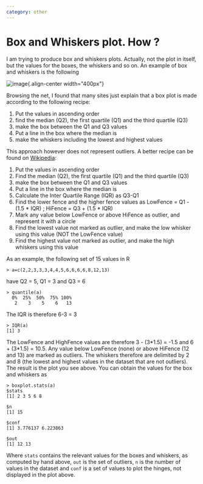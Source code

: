 ```yaml
---
category: other
---
```

Box and Whiskers plot. How ?
============================

I am trying to produce box and whiskers plots. Actually, not the plot in
itself, but the values for the boxes, the whiskers and so on. An example
of box and whiskers is the following

![image](http://forthescience.org/blog/wp-content/uploads/2008/03/box_and_whiskers.jpg){.align-center
width="400px"}

Browsing the net, I found that many sites just explain that a box plot
is made according to the following recipe:

1.  Put the values in ascending order
2.  find the median (Q2), the first quartile (Q1) and the third quartile
    (Q3)
3.  make the box between the Q1 and Q3 values
4.  Put a line in the box where the median is
5.  make the whiskers including the lowest and highest values

This approach however does not represent outliers. A better recipe can
be found on [Wikipedia](http://en.wikipedia.org/wiki/Box_plot):

1.  Put the values in ascending order
2.  Find the median (Q2), the first quartile (Q1) and the third quartile
    (Q3)
3.  make the box between the Q1 and Q3 values
4.  Put a line in the box where the median is
5.  Calculate the Inter Quartile Range (IQR) as Q3-Q1
6.  Find the lower fence and the higher fence values as LowFence = Q1
    -(1.5 \* IQR) ; HiFence = Q3 + (1.5 \* IQR)
7.  Mark any value below LowFence or above HiFence as outlier, and
    represent it with a circle
8.  Find the lowest value not marked as outlier, and make the low
    whisker using this value (NOT the LowFence value)
9.  Find the highest value not marked as outlier, and make the high
    whiskers using this value

As an example, the following set of 15 values in R

```
> a=c(2,2,3,3,3,4,4,5,6,6,6,6,8,12,13)
```

have Q2 = 5, Q1 = 3 and Q3 = 6

```
> quantile(a)
  0%  25%  50%  75% 100% 
   2    3    5    6   13 
```

The IQR is therefore 6-3 = 3

```
> IQR(a)
[1] 3
```

The LowFence and HighFence values are therefore 3 - (3\*1.5) = -1.5 and
6 + (3\*1.5) = 10.5. Any value below LowFence (none) or above HiFence
(12 and 13) are marked as outliers. The whiskers therefore are delimited
by 2 and 8 (the lowest and highest values in the dataset that are not
outliers). The result is the plot you see above. You can obtain the
values for the box and whiskers as

```
> boxplot.stats(a)
$stats
[1] 2 3 5 6 8

$n
[1] 15

$conf
[1] 3.776137 6.223863

$out
[1] 12 13
```

Where `stats` contains the relevant values for the boxes and whiskers,
as computed by hand above, `out` is the set of outliers, `n` is the
number of values in the dataset and `conf` is a set of values to plot
the hinges, not displayed in the plot above.
